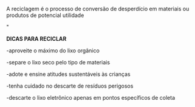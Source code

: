 <!doctype html>
<html charset="utf-8"
<head>
<title>RECICLAGEM</title>
</head>
<body> 
<p> A reciclagem é o processo de conversão de desperdício em materiais ou produtos de potencial utilidade </p>
<link rel= href= "reciclagem.jpg>"
<p> <strong> DICAS PARA RECICLAR </strong> </p>
<p> -aproveite o máximo do lixo orgânico </p>
<p> -separe o lixo seco pelo tipo de materiais </p>
<p> -adote e ensine atitudes sustentáveis às crianças </p>
<p> -tenha cuidado no descarte de resíduos perigosos </p> 
<p> -descarte o lixo eletrônico apenas em pontos específicos de coleta </p>
